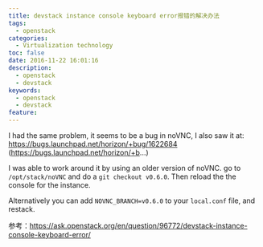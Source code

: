 ```yaml
---
title: devstack instance console keyboard error报错的解决办法
tags:
  - openstack
categories:
  - Virtualization technology
toc: false
date: 2016-11-22 16:01:16
description: 
  - openstack
  - devstack
keywords:
  - openstack
  - devstack
feature:
---
```


I had the same problem, it seems to be a bug in noVNC, I also saw it at: https://bugs.launchpad.net/horizon/+bug/1622684 (https://bugs.launchpad.net/horizon/+b...)

I was able to work around it by using an older version of noVNC. go to `/opt/stack/noVNC` and do a `git checkout v0.6.0`. Then reload the the console for the instance.

Alternatively you can add `NOVNC_BRANCH=v0.6.0` to your `local.conf` file, and restack.

参考：https://ask.openstack.org/en/question/96772/devstack-instance-console-keyboard-error/